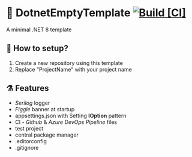 # 📝 DotnetEmptyTemplate [![Build [CI]](https://github.com/jurczewski/DotnetEmptyTemplate/actions/workflows/build.yaml/badge.svg)](https://github.com/jurczewski/DotnetEmptyTemplate/actions/workflows/build.yaml)

A minimal .NET 8 template

## 🔧 How to setup?

1. Create a new repository using this template
2. Replace "ProjectName" with your project name

## ⚗️ Features

- _Serilog_ logger
- _Figgle_ banner at startup
- appsettings.json with Setting __IOption__ pattern
- CI - _Github_ & _Azure DevOps Pipeline_ files
- test project
- central package manager
- .editorconfig
- .gitignore
